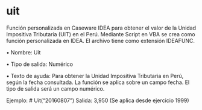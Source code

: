 # uit
Función personalizada en Caseware IDEA para obtener el valor de la Unidad Impositiva Tributaria (UIT) en el Perú. Mediante Script en VBA se crea como función personalizada en IDEA. El archivo tiene como extensión IDEAFUNC.

• Nombre: Uit

• Tipo de salida: Numérico

• Texto de ayuda: Para obtener la Unidad Impositiva Tributaria en Perú, según la fecha consultada. La función se aplica sobre un campo fecha. El tipo de salida será un campo numérico. 

Ejemplo: # Uit(“20160807”) Salida: 3,950 (Se aplica desde ejercicio 1999)
